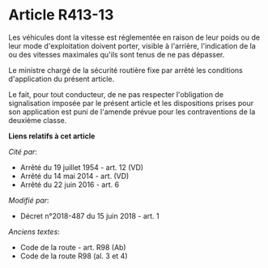 # Article R413-13

Les véhicules dont la vitesse est réglementée en raison de leur poids ou de leur mode d'exploitation doivent porter, visible
à l'arrière, l'indication de la ou des vitesses maximales qu'ils sont tenus de ne pas dépasser.

Le ministre chargé de la sécurité routière fixe par arrêté les conditions d'application du présent article.

Le fait, pour tout conducteur, de ne pas respecter l'obligation de signalisation imposée par le présent article et les
dispositions prises pour son application est puni de l'amende prévue pour les contraventions de la deuxième classe.

**Liens relatifs à cet article**

_Cité par_:

  - Arrêté du 19 juillet 1954 - art. 12 (VD)
  - Arrêté du 14 mai 2014 - art. (VD)
  - Arrêté du 22 juin 2016 - art. 6

_Modifié par_:

  - Décret n°2018-487 du 15 juin 2018 - art. 1

_Anciens textes_:

  - Code de la route - art. R98 (Ab)
  - Code de la route R98 (al. 3 et 4)
